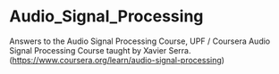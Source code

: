 # Audio_Signal_Processing
Answers to the Audio Signal Processing Course, UPF / Coursera Audio Signal Processing Course taught by Xavier Serra.
(https://www.coursera.org/learn/audio-signal-processing)
